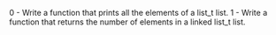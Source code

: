 0 - Write a function that prints all the elements of a list_t list.
1 - Write a function that returns the number of elements in a linked list_t list.
